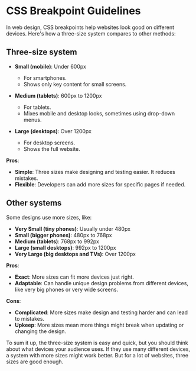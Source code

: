 # CSS Breakpoint Guidelines

In web design, CSS breakpoints help websites look good on different devices. Here's how a three-size system compares to other methods:

## Three-size system

- **Small (mobile)**: Under 600px
  - For smartphones.
  - Shows only key content for small screens.

- **Medium (tablets)**: 600px to 1200px
  - For tablets.
  - Mixes mobile and desktop looks, sometimes using drop-down menus.

- **Large (desktops)**: Over 1200px
  - For desktop screens.
  - Shows the full website.

**Pros**:
- **Simple**: Three sizes make designing and testing easier. It reduces mistakes.
- **Flexible**: Developers can add more sizes for specific pages if needed.

## Other systems

Some designs use more sizes, like:

- **Very Small (tiny phones)**: Usually under 480px
- **Small (bigger phones)**: 480px to 768px
- **Medium (tablets)**: 768px to 992px
- **Large (small desktops)**: 992px to 1200px
- **Very Large (big desktops and TVs)**: Over 1200px

**Pros**:
- **Exact**: More sizes can fit more devices just right.
- **Adaptable**: Can handle unique design problems from different devices, like very big phones or very wide screens.

**Cons**:
- **Complicated**: More sizes make design and testing harder and can lead to mistakes.
- **Upkeep**: More sizes mean more things might break when updating or changing the design.

To sum it up, the three-size system is easy and quick, but you should think about what devices your audience uses. If they use many different devices, a system with more sizes might work better. But for a lot of websites, three sizes are good enough.

<!-- DSG/ChatGPT 7/25/2023 -->
